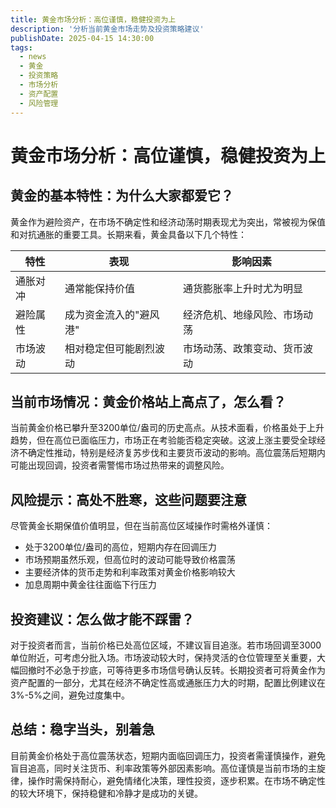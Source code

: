 ```yaml
---
title: 黄金市场分析：高位谨慎，稳健投资为上
description: '分析当前黄金市场走势及投资策略建议'
publishDate: 2025-04-15 14:30:00
tags:
  - news
  - 黄金
  - 投资策略
  - 市场分析
  - 资产配置
  - 风险管理
---
```


# 黄金市场分析：高位谨慎，稳健投资为上

## 黄金的基本特性：为什么大家都爱它？

黄金作为避险资产，在市场不确定性和经济动荡时期表现尤为突出，常被视为保值和对抗通胀的重要工具。长期来看，黄金具备以下几个特性：

| 特性 | 表现 | 影响因素 |
|------|----------|----------|
| 通胀对冲 | 通常能保持价值 | 通货膨胀率上升时尤为明显 |
| 避险属性 | 成为资金流入的"避风港" | 经济危机、地缘风险、市场动荡 |
| 市场波动 | 相对稳定但可能剧烈波动 | 市场动荡、政策变动、货币波动 |

## 当前市场情况：黄金价格站上高点了，怎么看？

当前黄金价格已攀升至3200单位/盎司的历史高点。从技术面看，价格虽处于上升趋势，但在高位已面临压力，市场正在考验能否稳定突破。这波上涨主要受全球经济不确定性推动，特别是经济复苏步伐和主要货币波动的影响。高位震荡后短期内可能出现回调，投资者需警惕市场过热带来的调整风险。

## 风险提示：高处不胜寒，这些问题要注意

尽管黄金长期保值价值明显，但在当前高位区域操作时需格外谨慎：

- 处于3200单位/盎司的高位，短期内存在回调压力
- 市场预期虽然乐观，但高位时的波动可能导致价格震荡
- 主要经济体的货币走势和利率政策对黄金价格影响较大
- 加息周期中黄金往往面临下行压力

## 投资建议：怎么做才能不踩雷？

对于投资者而言，当前价格已处高位区域，不建议盲目追涨。若市场回调至3000单位附近，可考虑分批入场。市场波动较大时，保持灵活的仓位管理至关重要，大幅回撤时不必急于抄底，可等待更多市场信号确认反转。长期投资者可将黄金作为资产配置的一部分，尤其在经济不确定性高或通胀压力大的时期，配置比例建议在3%-5%之间，避免过度集中。

## 总结：稳字当头，别着急

目前黄金价格处于高位震荡状态，短期内面临回调压力，投资者需谨慎操作，避免盲目追高，同时关注货币、利率政策等外部因素影响。高位谨慎是当前市场的主旋律，操作时需保持耐心，避免情绪化决策，理性投资，逐步积累。在市场不确定性的较大环境下，保持稳健和冷静才是成功的关键。